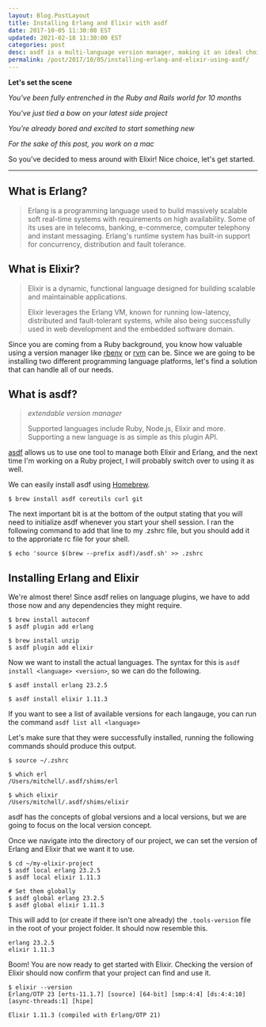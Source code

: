 ```yaml
---
layout: Blog.PostLayout
title: Installing Erlang and Elixir with asdf
date: 2017-10-05 11:30:00 EST
updated: 2021-02-18 11:30:00 EST
categories: post
desc: asdf is a multi-language version manager, making it an ideal choice for managing Erlang and Elixir versions. A guide on installing asdf, Erlang, and Elixir.
permalink: /post/2017/10/05/installing-erlang-and-elixir-using-asdf/
---
```


**Let's set the scene**

_You've been fully entrenched in the Ruby and Rails world for 10 months_

_You've just tied a bow on your latest side project_

_You're already bored and excited to start something new_

_For the sake of this post, you work on a mac_

So you've decided to mess around with Elixir! Nice choice, let's get started.

---

## What is Erlang?

> Erlang is a programming language used to build massively scalable soft real-time systems with requirements on high availability. Some of its uses are in telecoms, banking, e-commerce, computer telephony and instant messaging. Erlang's runtime system has built-in support for concurrency, distribution and fault tolerance.

## What is Elixir?

> Elixir is a dynamic, functional language designed for building scalable and maintainable applications.
>
> Elixir leverages the Erlang VM, known for running low-latency, distributed and fault-tolerant systems, while also being successfully used in web development and the embedded software domain.

Since you are coming from a Ruby background, you know how valuable using a version manager like [rbenv](https://github.com/rbenv/rbenv) or [rvm](https://github.com/rvm/rvm) can be. Since we are going to be installing two different programming language platforms, let's find a solution that can handle all of our needs.

## What is asdf?

> _extendable version manager_
>
> Supported languages include Ruby, Node.js, Elixir and more. Supporting a new language is as simple as this plugin API.

[asdf](https://github.com/asdf-vm/asdf) allows us to use one tool to manage both Elixir and Erlang, and the next time I'm working on a Ruby project, I will probably switch over to using it as well.

We can easily install asdf using [Homebrew](https://brew.sh/).

```shell
$ brew install asdf coreutils curl git
```

The next important bit is at the bottom of the output stating that you will need to initialize asdf whenever you start your shell session. I ran the following command to add that line to my .zshrc file, but you should add it to the approriate rc file for your shell.

```shell
$ echo 'source $(brew --prefix asdf)/asdf.sh' >> .zshrc
```

## Installing Erlang and Elixir

We're almost there! Since asdf relies on language plugins, we have to add those now and any dependencies they might require.

```shell
$ brew install autoconf
$ asdf plugin add erlang

$ brew install unzip
$ asdf plugin add elixir
```

Now we want to install the actual languages. The syntax for this is `asdf install <language> <version>`, so we can do the following.

```shell
$ asdf install erlang 23.2.5

$ asdf install elixir 1.11.3
```

If you want to see a list of available versions for each langauge, you can run the command `asdf list all <language>`

Let's make sure that they were successfully installed, running the following commands should produce this output.

```shell
$ source ~/.zshrc

$ which erl
/Users/mitchell/.asdf/shims/erl

$ which elixir
/Users/mitchell/.asdf/shims/elixir
```

asdf has the concepts of global versions and a local versions, but we are going to focus on the local version concept.

Once we navigate into the directory of our project, we can set the version of Erlang and Elixir that we want it to use.

```shell
$ cd ~/my-elixir-project
$ asdf local erlang 23.2.5
$ asdf local elixir 1.11.3

# Set them globally
$ asdf global erlang 23.2.5
$ asdf global elixir 1.11.3
```

This will add to (or create if there isn't one already) the `.tools-version` file in the root of your project folder. It should now resemble this.

```
erlang 23.2.5
elixir 1.11.3
```

Boom! You are now ready to get started with Elixir. Checking the version of Elixir should now confirm that your project can find and use it.

```shell
$ elixir --version
Erlang/OTP 23 [erts-11.1.7] [source] [64-bit] [smp:4:4] [ds:4:4:10] [async-threads:1] [hipe]

Elixir 1.11.3 (compiled with Erlang/OTP 21)
```

